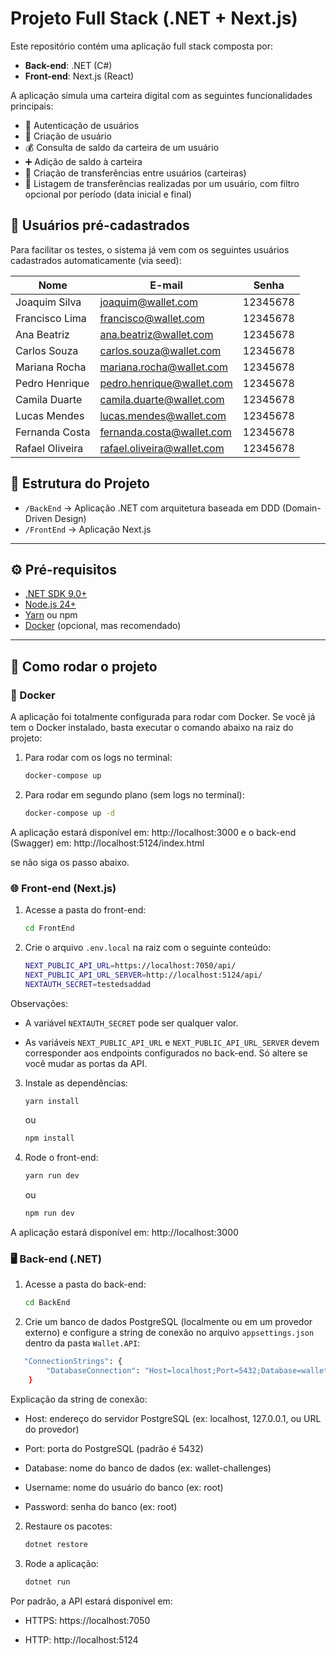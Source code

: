 # Projeto Full Stack (.NET + Next.js)

Este repositório contém uma aplicação full stack composta por:

- **Back-end**: .NET (C#)
- **Front-end**: Next.js (React)

A aplicação simula uma carteira digital com as seguintes funcionalidades principais:

- 🔐 Autenticação de usuários
- 👤 Criação de usuário
- 💰 Consulta de saldo da carteira de um usuário
- ➕ Adição de saldo à carteira
- 🔁 Criação de transferências entre usuários (carteiras)
- 📄 Listagem de transferências realizadas por um usuário, com filtro opcional por período (data inicial e final)

## 👥 Usuários pré-cadastrados

Para facilitar os testes, o sistema já vem com os seguintes usuários cadastrados automaticamente (via seed):

| Nome            | E-mail                     | Senha    |
| --------------- | -------------------------- | -------- |
| Joaquim Silva   | joaquim@wallet.com         | 12345678 |
| Francisco Lima  | francisco@wallet.com       | 12345678 |
| Ana Beatriz     | ana.beatriz@wallet.com     | 12345678 |
| Carlos Souza    | carlos.souza@wallet.com    | 12345678 |
| Mariana Rocha   | mariana.rocha@wallet.com   | 12345678 |
| Pedro Henrique  | pedro.henrique@wallet.com  | 12345678 |
| Camila Duarte   | camila.duarte@wallet.com   | 12345678 |
| Lucas Mendes    | lucas.mendes@wallet.com    | 12345678 |
| Fernanda Costa  | fernanda.costa@wallet.com  | 12345678 |
| Rafael Oliveira | rafael.oliveira@wallet.com | 12345678 |

## 📁 Estrutura do Projeto

- `/BackEnd` → Aplicação .NET com arquitetura baseada em DDD (Domain-Driven Design)
- `/FrontEnd` → Aplicação Next.js

---

## ⚙️ Pré-requisitos

- [.NET SDK 9.0+](https://dotnet.microsoft.com/en-us/download)
- [Node.js 24+](https://nodejs.org/)
- [Yarn](https://classic.yarnpkg.com/) ou npm
- [Docker](https://www.docker.com/) (opcional, mas recomendado)

---

## 🚀 Como rodar o projeto

### 🐳 Docker

A aplicação foi totalmente configurada para rodar com Docker. Se você já tem o Docker instalado, basta executar o comando abaixo na raiz do projeto:

1. Para rodar com os logs no terminal:

   ```bash
   docker-compose up
   ```

1. Para rodar em segundo plano (sem logs no terminal):

   ```bash
   docker-compose up -d
   ```

A aplicação estará disponível em: http://localhost:3000 e o back-end (Swagger) em: http://localhost:5124/index.html

se não siga os passo abaixo.

### 🌐 Front-end (Next.js)

1. Acesse a pasta do front-end:

   ```bash
   cd FrontEnd
   ```

2. Crie o arquivo `.env.local` na raiz com o seguinte conteúdo:

   ```bash
   NEXT_PUBLIC_API_URL=https://localhost:7050/api/
   NEXT_PUBLIC_API_URL_SERVER=http://localhost:5124/api/
   NEXTAUTH_SECRET=testedsaddad
   ```

Observações:

- A variável `NEXTAUTH_SECRET` pode ser qualquer valor.

- As variáveis `NEXT_PUBLIC_API_URL` e `NEXT_PUBLIC_API_URL_SERVER` devem corresponder aos endpoints configurados no back-end. Só altere se você mudar as portas da API.

3. Instale as dependências:

   ```bash
   yarn install
   ```

   ou

   ```bash
   npm install
   ```

4. Rode o front-end:

   ```bash
   yarn run dev
   ```

   ou

   ```bash
   npm run dev
   ```

A aplicação estará disponível em: http://localhost:3000

### 🖥️ Back-end (.NET)

1. Acesse a pasta do back-end:

   ```bash
   cd BackEnd
   ```

2. Crie um banco de dados PostgreSQL (localmente ou em um provedor externo) e configure a string de conexão no arquivo `appsettings.json` dentro da pasta `Wallet.API`:

```bash
   "ConnectionStrings": {
        "DatabaseConnection": "Host=localhost;Port=5432;Database=wallet-challenges;Username=root;Password=root"
    }
```

Explicação da string de conexão:

- Host: endereço do servidor PostgreSQL (ex: localhost, 127.0.0.1, ou URL do provedor)

- Port: porta do PostgreSQL (padrão é 5432)

- Database: nome do banco de dados (ex: wallet-challenges)

- Username: nome do usuário do banco (ex: root)

- Password: senha do banco (ex: root)

2. Restaure os pacotes:

   ```bash
   dotnet restore
   ```

3. Rode a aplicação:
   ```bash
   dotnet run
   ```

Por padrão, a API estará disponível em:

- HTTPS: https://localhost:7050

- HTTP: http://localhost:5124
